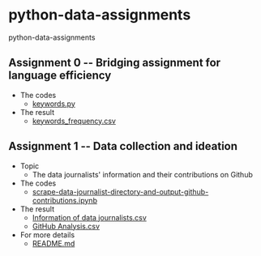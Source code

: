 # python-data-assignments
python-data-assignments
## Assignment 0 -- Bridging assignment for language efficiency
  - The codes
    - [keywords.py](https://github.com/ConnorLi96/python-data-assignments/blob/master/assignment0/Assignment%200.ipynb)
  - The result
    - [keywords_frequency.csv](https://github.com/ConnorLi96/python-data-assignments/blob/master/assignment0/Delete-Stop-Words-Keywords.csv)


## Assignment 1 -- Data collection and ideation
  - Topic
    - The data journalists' information and their contributions on Github
  - The codes
    - [scrape-data-journalist-directory-and-output-github-contributions.ipynb]((https://github.com/FLYSTEPHEN/python-data-assignments/blob/master/assignment1/scrape-data-journalist-directory-and-output-github-contributions.ipynb))
  - The result
    - [Information of data journalists.csv]()
    - [GitHub Analysis.csv]()
  - For more details
    - [README.md]()
